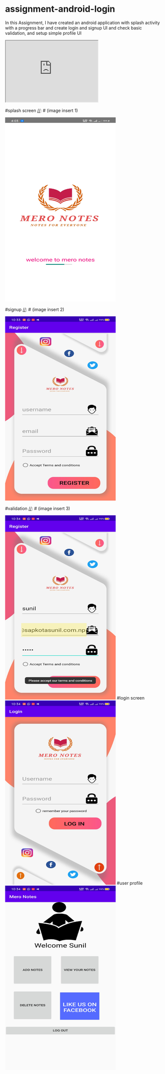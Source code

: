 # assignment-android-login

In this Assignment, I have created an android application with splash activity with a progress bar and create login and signup UI and check basic validation, and setup simple profile UI

[//]: # (Video insert)

<!-- blank line -->

<iframe src="https://www.youtube.com/watch?v=dCjTS9M6y2U" height="200" width="300" title="Assignment"></iframe>

<!-- blank line -->

 
#splash screen
[//]: # (image insert 1)
<!-- blank line -->
<img class="ui bottom aligned tiny image" src="newSplash.jpg" height = "600" width="360">
<!-- blank line -->

#signup 
[//]: # (image insert 2)
<!-- blank line -->
<img class="ui bottom aligned tiny image" src="Screenshot_2020-09-27-10-33-27-00_ee015900260ab508ba0bf0f18dc28a83.jpg" height = "600" width="360">
<!-- blank line -->

#validation
[//]: # (image insert 3)
<!-- blank line -->
<img class="ui bottom aligned tiny image" src="Screenshot_2020-09-27-10-34-21-23_ee015900260ab508ba0bf0f18dc28a83.jpg" height = "600" width="360">
<!-- blank line -->
#login screen


[//]: # (image insert 4)
<!-- blank line -->
<img class="ui bottom aligned tiny image" src="Screenshot_2020-09-27-10-34-26-56_ee015900260ab508ba0bf0f18dc28a83.jpg" height = "600" width="360">
<!-- blank line -->
#user profile

[//]: # (image insert 5)
<!-- blank line -->
<img class="ui bottom aligned tiny image" src="Screenshot_2020-09-27-10-34-34-25_ee015900260ab508ba0bf0f18dc28a83.jpg" height = "600" width="360">
<!-- blank line -->
